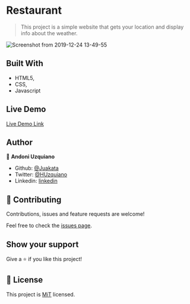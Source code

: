 # Restaurant

> This project is a simple website that gets your location and display info about the weather.

![Screenshot from 2019-12-24 13-49-55](https://user-images.githubusercontent.com/11781597/71424130-71687180-2654-11ea-80f2-635dafe3a59a.png)

## Built With

- HTML5,
- CSS,
- Javascript

## Live Demo

[Live Demo Link](https://raw.githack.com/Juakata/Weather-App-JS/development/dist/index.html)

## Author

👤 **Andoni Uzquiano**

- Github: [@Juakata](https://github.com/Juakata)
- Twitter: [@HUzquiano](https://twitter.com/HUzquiano)
- Linkedin: [linkedin](https://www.linkedin.com/in/andoni-uzquiano-31304818a/)

## 🤝 Contributing

Contributions, issues and feature requests are welcome!

Feel free to check the [issues page](https://github.com/Juakata/Weather-App-JS/issues).

## Show your support

Give a ⭐️ if you like this project!

## 📝 License

This project is [MiT](https://opensource.org/licenses/MIT) licensed.
